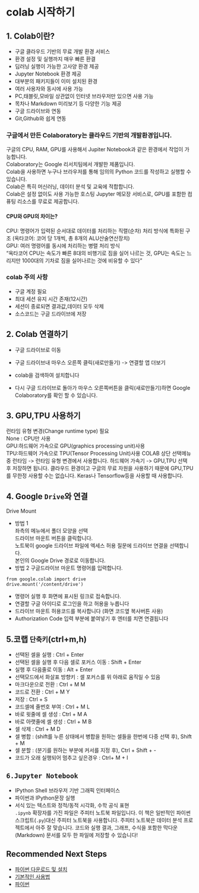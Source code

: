 # colab 시작하기
## **1. Colab이란?**  
* 구글 클라우드 기반의 무료 개발 환경 서비스 
* 환경 설정 및 실행까지 매우 빠른 환결
* 딥러닝 실행이 가능한 고사양 환경 제공
* Jupyter Notebook 환경 제공
* 대부분의 패키지들이 이미 설치된 환경 
* 여러 사용자와 동시에 사용 가능
* PC,태블릿,모바일 상관없이 인터넷 브라우저만 있으면 사용 가능
* 목차나 Markdown 미리보기 등 다양한 기능 제공
* 구글 드라이브와 연동
* Git,Github와 쉽게 연동    
   
### 구글에서 만든 Colaboratory는 클라우드 기반의 개발환경입니다.  
구글의 CPU, RAM, GPU를 사용해서 Jupiter Notebook과 같은 환경에서 작업이 가능합니다.  
Colaboratory는 Google 리서치팀에서 개발한 제품입니다.  
Colab을 사용하면 누구나 브라우저를 통해 임의의 Python 코드를 작성하고 실행할 수 있습니다.    
Colab은 특히 머신러닝, 데이터 분석 및 교육에 적합합니다.   
Colab은 설정 없이도 사용 가능한 호스팅 Jupyter 메모장 서비스로, GPU를 포함한 컴퓨팅 리소스를 무료로 제공합니다.  

#### CPU와 GPU의 차이는? 
CPU: 명령어가 입력된 순서대로 데이터를 처리하는 직렬(순차) 처리 방식에 특화된 구조 (옥타코어: 코어 당 1개씩, 총 8개의 ALU산술연산장치)  
GPU: 여러 명령어를 동시에 처리하는 병렬 처리 방식  
“옥타코어 CPU는 속도가 빠른 8대의 비행기로 짐을 실어 나르는 것, GPU는 속도는 느리지만 1000대의 기차로 짐을 실어나르는 것에 비유할 수 있다”  

### colab 주의 사항    
* 구글 계정 필요
* 최대 세션 유지 시간 존재(12시간)
* 세션이 종료되면 결과값,데이터 모두 삭제
* 소스코드는 구글 드라이브에  저장 


## **2. Colab 연결하기**  
* 구글 드라이브로 이동
* 구글 드라이브내 마우스 오른쪽 클릭(새로만들기) -> 연결할 앱 더보기   

* colab을 검색하여 설치합니다 
* 다시 구글 드라이브로 돌아가 마우스 오른쪽버튼을 클릭(새로만들기)하면 Google Colaboratory를 확인 할 수 있습니다.  
  

## **3. GPU,TPU 사용하기**  
런타임 유형 변경(Change runtime type) 필요  
None : CPU만 사용  
GPU:하드웨어 가속으로 GPU(graphics processing unit)사용  
TPU:하드웨어 가속으로 TPU(Tensor Processing Unit)사용
COLAB 상단 선택메뉴 중 런타임 -> 런타임 유형 변경에서 사용합니다.
하드웨어 가속기 -> GPU,TPU 선택 후 저장하면 됩니다.
클라우드 환경이고 구글의 무료 자원을 사용하기 때문에 GPU,TPU를 무한정 사용할 수는 없습니다. Keras나 Tensorflow등을 사용할 때 사용합니다.

## **4. Google `Drive`와 연결**
Drive Mount  
* 방법 1  
좌측의 메뉴에서 폴더 모양을 선택   
드라이브 마운트 버튼을 클릭합니다.  
노트북이 google 드라이브 파일에 엑세스 허용 질문에 드라이브 연결을 선택합니다.  
본인의 Google Drive 경로로 이동합니다.    
* 방법 2
구글드라이브 마운트 명령어를 입력합니다.  
```
from google.colab import drive
drive.mount('/content/drive')
```  
   * 명령어 실행 후 화면에 표시된 링크로 접속합니다.  
   * 연결할 구글 아이디로 로그인을 하고 허용을 누릅니다  
   * 드라이브 마운트 허용코드를 복사합니다 (화면 코드옆 복사버튼 사용)  
   * Authorization Code 입력 부분에 붙여넣기 후 엔터를 치면 연결됩니다  

## **5.코랩 `단축키`**(ctrl+m,h)  
*   선택된 셀을 실행 : Ctrl + Enter
*   선택된 셀을 실행 후 다음 셀로 포커스 이동 : Shift + Enter
*   실행 후 다음줄로 이동 : Alt + Enter
*   선택모드에서 화살표 방향키 : 셀 포커스를 위 아래로 움직일 수 있음
*   마크다운으로 전환 : Ctrl + M M
*   코드로 전환 : Ctrl + M Y
*   저장 : Ctrl + S
*   코드셀에 줄번호 부여 : Ctrl + M L
*   바로 윗줄에 셀 생성 : Ctrl + M A
*   바로 아랫줄에 셀 생성 : Ctrl + M B
*   셀 삭제 : Ctrl + M D
*   셀 병합 : (shift를 누른 상태에서 병합을 원하는 셀들을 한번에 다중 선택 후), Shift + M
*   셀 분할 : (분기를 원하는 부분에 커서를 지정 후), Ctrl + Shift + -
*   코드가 오래 실행되어 멈추고 싶은경우 : Ctrl+ M + I

## **`6.Jupyter Notebook`**  
* IPython Shell 브라우저 기반 그래픽 인터페이스
* 파이썬과 IPython문장 실행
* 서식 있는 텍스트와 정적/동적 시각화, 수학 공식 표현  
  `.ipynb` 확장자를 가진 파일은 주피터 노트북 파일입니다. 이 책은 일반적인 파이썬 스크립트(`.py`)대신 주피터 노트북을 사용합니다. 
    주피터 노트북은 데이터 분석 프로젝트에서 아주 잘 맞습니다. 
    코드와 실행 결과, 그래프, 수식을 포함한 막다운(Markdown) 문서를 모두 한 파일에 저장할 수 있습니다!



 
## Recommended Next Steps

* [파이썬 다운로드 및 설치](os_setup.md)
* [기본적인 사용법](basic_usage.md)
* [파이썬](https://www.python.org/)


